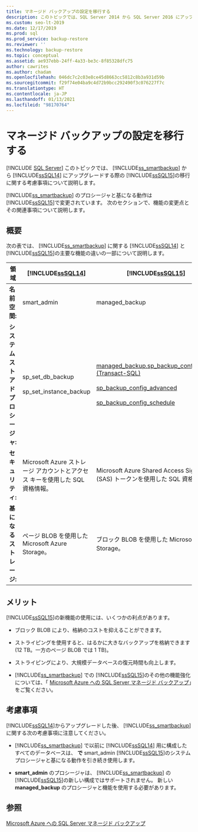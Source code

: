 ```yaml
---
title: マネージド バックアップの設定を移行する
description: このトピックでは、SQL Server 2014 から SQL Server 2016 にアップグレードするときに、Microsoft Azure への SQL Server マネージド バックアップの移行に関する考慮事項について説明します。
ms.custom: seo-lt-2019
ms.date: 12/17/2019
ms.prod: sql
ms.prod_service: backup-restore
ms.reviewer: ''
ms.technology: backup-restore
ms.topic: conceptual
ms.assetid: ae937ebb-24ff-4a33-be3c-8f85328dfc75
author: cawrites
ms.author: chadam
ms.openlocfilehash: 046dc7c2c03e8ce45d8663cc5812c8b3a931d59b
ms.sourcegitcommit: f29f74e04ba9c4d72b9bcc292490f3c076227f7c
ms.translationtype: HT
ms.contentlocale: ja-JP
ms.lasthandoff: 01/13/2021
ms.locfileid: "98170764"
---
```

# <a name="migrate-managed-backup-settings"></a>マネージド バックアップの設定を移行する
 [!INCLUDE [SQL Server](../../includes/applies-to-version/sqlserver.md)]
  このトピックでは、 [!INCLUDE[ss_smartbackup](../../includes/ss-smartbackup-md.md)] から [!INCLUDE[ssSQL14](../../includes/sssql14-md.md)] にアップグレードする際の [!INCLUDE[ssSQL15](../../includes/sssql16-md.md)]の移行に関する考慮事項について説明します。  
  
 [!INCLUDE[ss_smartbackup](../../includes/ss-smartbackup-md.md)] のプロシージャと基になる動作は [!INCLUDE[ssSQL15](../../includes/sssql16-md.md)]で変更されています。 次のセクションで、機能の変更点とその関連事項について説明します。  
  
## <a name="overview"></a>概要  
 次の表では、 [!INCLUDE[ss_smartbackup](../../includes/ss-smartbackup-md.md)] に関する [!INCLUDE[ssSQL14](../../includes/sssql14-md.md)] と [!INCLUDE[ssSQL15](../../includes/sssql16-md.md)]の主要な機能の違いの一部について説明します。  
  
|領域|[!INCLUDE[ssSQL14](../../includes/sssql14-md.md)]|[!INCLUDE[ssSQL15](../../includes/sssql16-md.md)]|  
|----------|---------------------------|---------------------------|  
|**名前空間:**|smart_admin|managed_backup|  
|**システム ストアド プロシージャ:**|sp_set_db_backup<br /><br /> sp_set_instance_backup|[managed_backup.sp_backup_config_basic (Transact-SQL)](../../relational-databases/system-stored-procedures/managed-backup-sp-backup-config-basic-transact-sql.md)<br /><br /> [sp_backup_config_advanced](../../relational-databases/system-stored-procedures/managed-backup-sp-backup-config-advanced-transact-sql.md)<br /><br /> [sp_backup_config_schedule](../../relational-databases/system-stored-procedures/managed-backup-sp-backup-config-schedule-transact-sql.md)|  
|**セキュリティ:**|Microsoft Azure ストレージ アカウントとアクセス キーを使用した SQL 資格情報。|Microsoft Azure Shared Access Signature (SAS) トークンを使用した SQL 資格情報。|  
|**基になるストレージ:**|ページ BLOB を使用した Microsoft Azure Storage。|ブロック BLOB を使用した Microsoft Azure Storage。|  
  
## <a name="benefits"></a>メリット  
 [!INCLUDE[ssSQL15](../../includes/sssql16-md.md)]の新機能の使用には、いくつかの利点があります。  
  
-   ブロック BLOB により、格納のコストを抑えることができます。  
  
-   ストライピングを使用すると、はるかに大きなバックアップを格納できます (12 TB。一方のページ BLOB では 1 TB)。  
  
-   ストライピングにより、大規模データベースの復元時間も向上します。  
  
-   [!INCLUDE[ss_smartbackup](../../includes/ss-smartbackup-md.md)] での [!INCLUDE[ssSQL15](../../includes/sssql16-md.md)]のその他の機能強化については、「 [Microsoft Azure への SQL Server マネージド バックアップ](../../relational-databases/backup-restore/sql-server-managed-backup-to-microsoft-azure.md)」をご覧ください。  
  
## <a name="considerations"></a>考慮事項  
 [!INCLUDE[ssSQL14](../../includes/sssql14-md.md)]からアップグレードした後、 [!INCLUDE[ss_smartbackup](../../includes/ss-smartbackup-md.md)] に関する次の考慮事項に注意してください。  
  
-   [!INCLUDE[ss_smartbackup](../../includes/ss-smartbackup-md.md)] で以前に [!INCLUDE[ssSQL14](../../includes/sssql14-md.md)] 用に構成したすべてのデータベースは、 **で** smart_admin [!INCLUDE[ssSQL15](../../includes/sssql16-md.md)]のシステム プロシージャと基になる動作を引き続き使用します。  
  
-   **smart_admin** のプロシージャは、 [!INCLUDE[ss_smartbackup](../../includes/ss-smartbackup-md.md)] の [!INCLUDE[ssSQL15](../../includes/sssql16-md.md)]の新しい構成ではサポートされません。 新しい **managed_backup** のプロシージャと機能を使用する必要があります。  
  
## <a name="see-also"></a>参照  
 [Microsoft Azure への SQL Server マネージド バックアップ](../../relational-databases/backup-restore/sql-server-managed-backup-to-microsoft-azure.md)  
  
  
